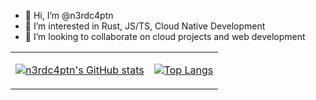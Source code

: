 - 👋 Hi, I’m @n3rdc4ptn
- 👀 I’m interested in Rust, JS/TS, Cloud Native Development
- 💞️ I’m looking to collaborate on cloud projects and web development
<!-- - 📫 You can reach me  @n3rdc4ptn and on LinkedIn -->

<table style="border:0;">
  <tr>
<td style="border:0;">
  
[![n3rdc4ptn's GitHub stats](https://github-readme-stats.vercel.app/api?username=n3rdc4ptn&hide_rank=true)](https://github.com/n3rdc4ptn/github-readme-stats)
</td>
<td>
  
[![Top Langs](https://github-readme-stats.vercel.app/api/top-langs/?username=n3rdc4ptn&hide=scss,css,tex,shell,smarty&size_weight=0.5&count_weight=0.5&hide_progress=true)](https://github.com/n3rdc4ptn/github-readme-stats)

</td>
</tr>
</table>


